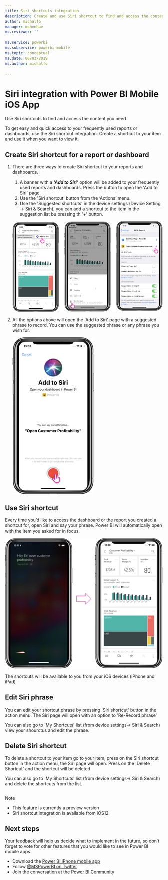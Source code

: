```yaml
---
title: Siri shortcuts integration
description: Create and use Siri shortcut to find and access the content you need
author: michalfo
manager: mshenhav
ms.reviewer: ''

ms.service: powerbi
ms.subservice: powerbi-mobile
ms.topic: conceptual
ms.date: 06/03/2019
ms.author: michalfo

---
```

# Siri integration with Power BI Mobile iOS App 
Use Siri shortcuts to find and access the content you need

To get easy and quick access to your frequently used reports or dashboards, use the Siri shortcut integration. Create a shortcut to your item and use it when you want to view it.


## Create Siri shortcut for a report or dashboard
1. There are three ways to create Siri shortcut to your reports and dashboards.
    1. A banner with a ***'Add to Siri’*** option will be added to your frequently used reports and dashboards. Press the button to open the 'Add to Siri' page.
    2. Use the 'Siri shortcut' button from the ‘Actions’ menu.
    3. Use the 'Suggested shortcuts' in the device settings (Device Setting -> Siri & Search), you can add a shortcut to the item in the suggestion list bu pressing th '+' button.
     
     ![](./media/mobile-apps-iOS-siri-and-search/power-bi-siri-create-shortcut.png)

2. All the options above will open the 'Add to Siri' page with a suggested phrase to record. You can use the suggested phrase or any phrase you wish for.
    
    ![](./media/mobile-apps-iOS-siri-and-search/power-bi-siri-add-page.png)


## Use Siri shortcut 
Every time you’d like to access the dashboard or the report you created a shortcut for, open Siri and say your phrase. Power BI will automatically open with the item you asked for in focus.

  ![](./media/mobile-apps-iOS-siri-and-search/power-bi-siri-open.png)
  
The shortcuts will be available to you from your iOS devices (iPhone and iPad)
## Edit Siri phrase 
You can edit your shortcut phrase by pressing 'Siri shortcut' button in the action menu. The Siri page will open with an option to 'Re-Record phrase' 

You can also go to 'My Shortcuts' list (from device settings-> Siri & Search) view your shourctus and edit the phrase.

## Delete Siri shortcut 
To delete a shortcut to your item go to your item, press on the Siri shortcut button in the action menu, the Siri page will open. Press on the 'Delete Shortcut' and the shortcut will be deleted

You can also go to 'My Shortcuts' list (from device settings-> Siri & Search) and delete the shortcuts from the list.

## 
> [!NOTE]
>- This feature is currently a preview version
>- Siri shortcut integration is available from iOS12  
> 
## 

## Next steps
Your feedback will help us decide what to implement in the future, so don’t forget to vote for other features that you would like to see in Power BI mobile apps. 

* Download the [Power BI iPhone mobile app](http://go.microsoft.com/fwlink/?LinkId=522062)
* Follow [@MSPowerBI on Twitter](https://twitter.com/MSPowerBI)
* Join the conversation at the [Power BI Community](http://community.powerbi.com/)

